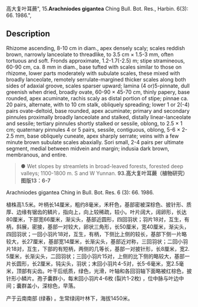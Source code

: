 高大复叶耳蕨",
15.**Arachniodes gigantea** Ching Bull. Bot. Res., Harbin. 6(3): 66. 1986.",

## Description
Rhizome ascending, 8-10 cm in diam., apex densely scaly; scales reddish brown, narrowly lanceolate to threadlike, to 3.5 cm × 1.5-3 mm, often tortuous and soft. Fronds approximate, 1.2-1.7(-2.5) m; stipe stramineous, 60-90 cm, ca. 8 mm in diam., base tufted with scales similar to those on rhizome, lower parts moderately with subulate scales, these mixed with broadly lanceolate, remotely serrulate-margined thicker scales along both sides of adaxial groove, scales sparser upward; lamina (4 or)5-pinnate, dull greenish when dried, broadly ovate, 60-90 × 45-70 cm, thinly papery, base rounded, apex acuminate, rachis scaly as distal portion of stipe; pinnae ca. 20 pairs, alternate, with to 10 cm stalk, obliquely spreading; lower 1 or 2(-4) pairs ovate-deltoid, base rounded, apex acuminate; primary and secondary pinnules proximally broadly lanceolate and stalked, distally linear-lanceolate and sessile; tertiary pinnules shortly stalked or sessile, oblong, to 2.5 × 1 cm; quaternary pinnules 4 or 5 pairs, sessile, contiguous, oblong, 5-6 × 2-2.5 mm, base obliquely cuneate, apex sharply serrate; veins with a few minute brown subulate scales abaxially. Sori small, 2-4 pairs per ultimate segment, medial between midvein and margin; indusia dark brown, membranous, and entire.

> ● Wet slopes by streamlets in broad-leaved forests, forested deep valleys; 1100-1800 m. S and W Yunnan.
**93.高大复叶耳蕨（植物研究）图版13：6-7**

Arachniodes gigantea Ching in Bull. Bot. Res. 6 (3): 66. 1986.

植株高1.5米。叶柄长14厘米，粗约8毫米，禾秆色，基部密被深棕色、披针形、质厚、边缘有锯齿的鳞片，指向上，向上较稀疏，较小。叶片阔大，阔卵形，长达80厘米，下部宽66厘米，渐尖头，基部近圆形，四回羽状；羽片18对，互生，有柄，斜展，密接，基部一对较大，卵状三角形，长50厘米，宽40厘米，渐尖头，四回羽状；一回小羽片18对，互生，有柄，下侧比上侧的较长，基部下侧一片略较大，长27厘米，基部宽14厘米，长渐尖头，基部近对称，三回羽状；二回小羽片18对，互生，下部的有短柄，两侧的几等长，基部一对披针形，长8厘米，宽2. 5厘米，长渐尖头，二回羽状；三回小羽片15对，上侧的比下侧的略较大，基部一片长圆形，长2厘米，钝尖头，羽状；末回小羽片4-5对，长5-6毫米，宽2.5毫米，顶部有尖齿。叶干后纸质，绿色，光滑，叶轴和各回羽轴下面略被红棕色，披针形小鳞片。孢子囊群小，每末回小羽片4-6枚 (裂片1-2枚) ，位中脉与叶边中间；囊群盖小，深棕色，早落。

产于云南南部 (绿春) 。生常绿阔叶林下，海拔1450米。
